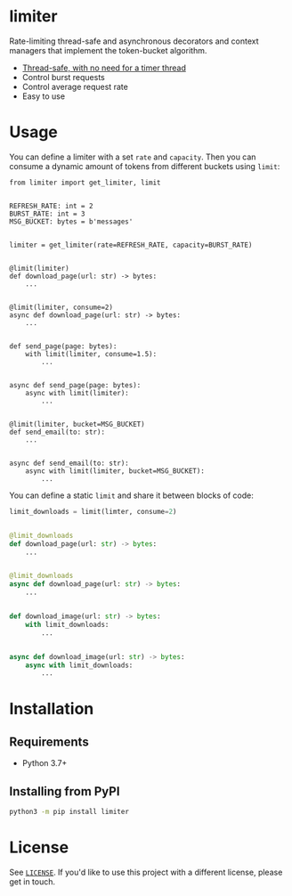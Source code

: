 # limiter

Rate-limiting thread-safe and asynchronous decorators and context managers that implement the token-bucket algorithm.

 - [Thread-safe, with no need for a timer thread](https://en.wikipedia.org/wiki/Generic_cell_rate_algorithm)
 - Control burst requests
 - Control average request rate
 - Easy to use

# Usage
You can define a limiter with a set `rate` and `capacity`. Then you can consume a dynamic amount of tokens from different buckets using `limit`:
```python3
from limiter import get_limiter, limit


REFRESH_RATE: int = 2
BURST_RATE: int = 3
MSG_BUCKET: bytes = b'messages'


limiter = get_limiter(rate=REFRESH_RATE, capacity=BURST_RATE)


@limit(limiter)
def download_page(url: str) -> bytes:
    ...


@limit(limiter, consume=2)
async def download_page(url: str) -> bytes:
    ...


def send_page(page: bytes):
    with limit(limiter, consume=1.5):
        ...


async def send_page(page: bytes):
    async with limit(limiter):
        ...


@limit(limiter, bucket=MSG_BUCKET)
def send_email(to: str):
    ...


async def send_email(to: str):
    async with limit(limiter, bucket=MSG_BUCKET):
        ...
```

You can define a static `limit` and share it between blocks of code:
```python
limit_downloads = limit(limter, consume=2)


@limit_downloads
def download_page(url: str) -> bytes:
    ...


@limit_downloads
async def download_page(url: str) -> bytes:
    ...


def download_image(url: str) -> bytes:
    with limit_downloads:
        ...


async def download_image(url: str) -> bytes:
    async with limit_downloads:
        ...
```

# Installation
## Requirements
 - Python 3.7+
 
## Installing from PyPI
```bash
python3 -m pip install limiter
```

# License

See [`LICENSE`](/LICENSE). If you'd like to use this project with a different license, please get in touch.
